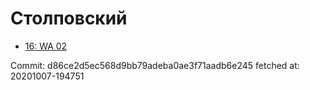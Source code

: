 # Столповский
- [16: WA 02](16.md)

Commit: d86ce2d5ec568d9bb79adeba0ae3f71aadb6e245
 fetched at: 20201007-194751
